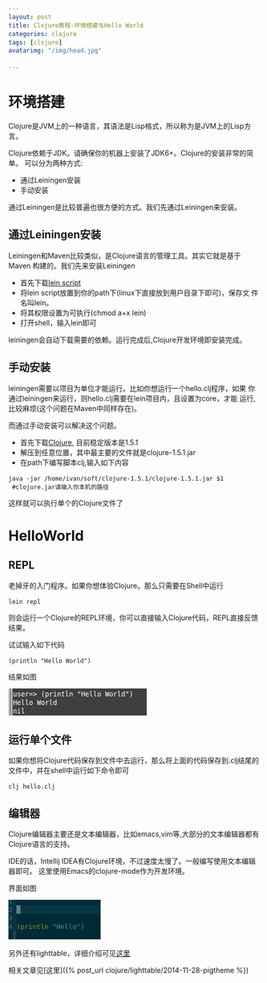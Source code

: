 ```yaml
---
layout: post
title: Clojure教程-环境搭建与Hello World
categories: clojure
tags: [clojure]
avatarimg: "/img/head.jpg"

---
```



环境搭建
========

Clojure是JVM上的一种语言，其语法是Lisp格式，所以称为是JVM上的Lisp方言。

Clojure依赖于JDK。请确保你的机器上安装了JDK6+。Clojure的安装非常的简单。
可以分为两种方式:

-   通过Leiningen安装
-   手动安装

通过Leiningen是比较普遍也很方便的方式。我们先通过Leiningen来安装。

通过Leiningen安装
-----------------

Leiningen和Maven比较类似，是Clojure语言的管理工具。其实它就是基于Maven
构建的。我们先来安装Leiningen

-   首先下载[lein
    script](https://raw.github.com/technomancy/leiningen/stable/bin/lein)
-   将lein script放置到你的path下(linux下直接放到用户目录下即可)，保存文
    件名叫lein。
-   将其权限设置为可执行(chmod a+x lein)
-   打开shell，输入lein即可

leiningen会自动下载需要的依赖。运行完成后,Clojure开发环境即安装完成。

手动安装
--------

leiningen需要以项目为单位才能运行。比如你想运行一个hello.clj程序，如果
你通过leiningen来运行，则hello.clj需要在lein项目内，且设置为core，才能
运行,比较麻烦(这个问题在Maven中同样存在)。

而通过手动安装可以解决这个问题。

-   首先下载[Clojure](http://repo1.maven.org/maven2/org/clojure/clojure/1.5.1/clojure-1.5.1.zip),
    目前稳定版本是1.5.1
-   解压到任意位置，其中最主要的文件就是clojure-1.5.1.jar
-   在path下编写脚本clj,输入如下内容

``` {.bash}
java -jar /home/ivan/soft/clojure-1.5.1/clojure-1.5.1.jar $1
 #clojure.jar请输入你本机的路径
```

这样就可以执行单个的Clojure文件了

<!-- more -->

HelloWorld
==========

REPL
----

老掉牙的入门程序。如果你想体验Clojure。那么只需要在Shell中运行

```
lein repl
```

则会运行一个Clojure的REPL环境，你可以直接输入Clojure代码，REPL直接反馈结果。

试试输入如下代码

``` {.clojure}
(println "Hello World")
```

结果如图

![](/assets/clojure/repl.png)

运行单个文件
------------

如果你想将Clojure代码保存到文件中去运行，那么将上面的代码保存到.clj结尾的文件中，并在shell中运行如下命令即可

``` {.bash}
clj hello.clj
```

编辑器
------

Clojure编辑器主要还是文本编辑器，比如emacs,vim等,大部分的文本编辑器都有Clojure语言的支持。

IDE的话，Intellij IDEA有Clojure环境，不过速度太慢了。一般编写使用文本编辑器即可。
这里使用Emacs的clojure-mode作为开发环境。

界面如图

![](/assets/clojure/emacs.png)

另外还有lighttable，详细介绍可见[这里](http://lighttable.com/)

相关文章见[这里]({% post_url clojure/lighttable/2014-11-28-pigtheme %})

